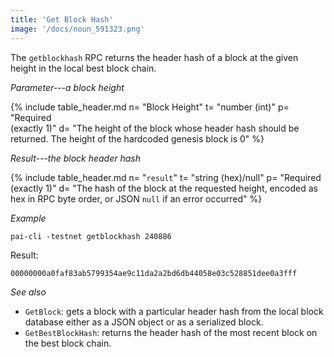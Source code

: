 ```yaml
---
title: 'Get Block Hash'
image: '/docs/noun_591323.png'
---
```


The `getblockhash` RPC returns the header hash of a block at the given height in the local best block chain.

*Parameter---a block height*

{% include table_header.md
  n= "Block Height"
  t= "number (int)"
  p= "Required<br>(exactly 1)"
  d= "The height of the block whose header hash should be returned.  The height of the hardcoded genesis block is 0"
%}

*Result---the block header hash*

{% include table_header.md
  n= "`result`"
  t= "string (hex)/null"
  p= "Required<br>(exactly 1)"
  d= "The hash of the block at the requested height, encoded as hex in RPC byte order, or JSON `null` if an error occurred"
%}

*Example*

```
pai-cli -testnet getblockhash 240886
```

Result:

```
00000000a0faf83ab5799354ae9c11da2a2bd6db44058e03c528851dee0a3fff
```

*See also*

* `GetBlock`: gets a block with a particular header hash from the local block database either as a JSON object or as a serialized block.
* `GetBestBlockHash`: returns the header hash of the most recent block on the best block chain.

